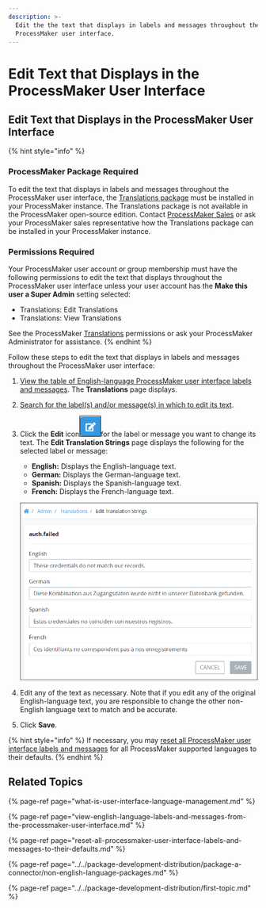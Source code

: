```yaml
---
description: >-
  Edit the the text that displays in labels and messages throughout the
  ProcessMaker user interface.
---
```


# Edit Text that Displays in the ProcessMaker User Interface

## Edit Text that Displays in the ProcessMaker User Interface

{% hint style="info" %}
### ProcessMaker Package Required

To edit the text that displays in labels and messages throughout the ProcessMaker user interface, the [Translations package](../../package-development-distribution/package-a-connector/non-english-language-packages.md) must be installed in your ProcessMaker instance. The Translations package is not available in the ProcessMaker open-source edition. Contact [ProcessMaker Sales](https://www.processmaker.com/contact/) or ask your ProcessMaker sales representative how the Translations package can be installed in your ProcessMaker instance.

### Permissions Required

Your ProcessMaker user account or group membership must have the following permissions to edit the text that displays throughout the ProcessMaker user interface unless your user account has the **Make this user a Super Admin** setting selected:

* Translations: Edit Translations
* Translations: View Translations

See the ProcessMaker [Translations](../permission-descriptions-for-users-and-groups.md#translations) permissions or ask your ProcessMaker Administrator for assistance.
{% endhint %}

Follow these steps to edit the text that displays in labels and messages throughout the ProcessMaker user interface:

1. [View the table of English-language ProcessMaker user interface labels and messages](view-english-language-labels-and-messages-from-the-processmaker-user-interface.md#view-english-language-labels-and-messages-from-the-processmaker-user-interface). The **Translations** page displays.
2. [Search for the label\(s\) and/or message\(s\) in which to edit its text](view-english-language-labels-and-messages-from-the-processmaker-user-interface.md#search-for-specific-labels-or-messages).
3. Click the **Edit** icon![](../../.gitbook/assets/edit-record-record-list-control-screens-builder-processes.png)for the label or message you want to change its text. The **Edit Translation Strings** page displays the following for the selected label or message:

   * **English:** Displays the English-language text.
   * **German:** Displays the German-language text.
   * **Spanish:** Displays the Spanish-language text.
   * **French:** Displays the French-language text. 

   ![](../../.gitbook/assets/translations-edit-string-admin.png) 

4. Edit any of the text as necessary. Note that if you edit any of the original English-language text, you are responsible to change the other non-English language text to match and be accurate.
5. Click **Save**.

{% hint style="info" %}
If necessary, you may [reset all ProcessMaker user interface labels and messages](reset-all-processmaker-user-interface-labels-and-messages-to-their-defaults.md#reset-all-processmaker-user-interface-labels-and-messages-to-their-defaults) for all ProcessMaker supported languages to their defaults.
{% endhint %}

## Related Topics

{% page-ref page="what-is-user-interface-language-management.md" %}

{% page-ref page="view-english-language-labels-and-messages-from-the-processmaker-user-interface.md" %}

{% page-ref page="reset-all-processmaker-user-interface-labels-and-messages-to-their-defaults.md" %}

{% page-ref page="../../package-development-distribution/package-a-connector/non-english-language-packages.md" %}

{% page-ref page="../../package-development-distribution/first-topic.md" %}

